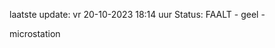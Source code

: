 laatste update: 
vr 20-10-2023 18:14   uur 
Status: FAALT - geel - 
<div class="service Y">microstation</div>